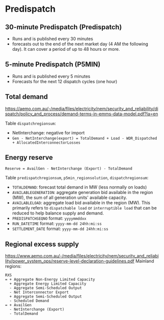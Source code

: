 # Predispatch

## 30-minute Predispatch (Predispatch)
- Runs and is published every 30 minutes
- forecasts out to the end of the next market day (4 AM the following day). It can cover a period of up to 48 hours or more.

## 5-minute Predispatch (P5MIN)
- Runs and is published every 5 minutes
- Forecasts for the next 12 dispatch cycles (one hour)

## Total demand
https://aemo.com.au/-/media/files/electricity/nem/security_and_reliability/dispatch/policy_and_process/demand-terms-in-emms-data-model.pdf?la=en

Table `dispatchregionsum`:
- NetInterchange: negative for import
- `Gen - NetInterchange(export) = TotalDemand + Load - WDR_Dispatched + AllocatedInterconnectorLosses`

## Energy reserve
`Reserve = AvailGen - NetInterchange (Export) - TotalDemand`

Table `predispatchregionsum`, `p5min_regionsolution`, `dispatchregionsum`: 
- `TOTALDEMAND`: forecast total demand in MW (less normally on loads)
- `AVAILABLEGENERATION`: aggregate generation bid available in the region (MW), the sum of all generation units' available capacity.
- `AVAILABLELOAD`: aggregate load bid available in the region (MW). This primarily refers to `dispatchable load` or `interruptible load` that can be reduced to help balance supply and demand.
- `PREDISPATCHSEQNO` format: `yyyymmddxx`
- `RUN_DATETIME` format: `yyyy-mm-dd 24hh:mi:ss`
- `SETTLEMENT_DATE` format: `yyyy-mm-dd 24hh:mi:ss`

## Regional excess supply
https://www.aemo.com.au/-/media/files/electricity/nem/security_and_reliability/power_system_ops/reserve-level-declaration-guidelines.pdf
Mainland regions:
```
RXS
= + Aggregate Non-Energy Limited Capacity
  + Aggregate Energy Limited Capacity
  - Aggregate Semi-Scheduled Output
  - Net Interconnector Export
  + Aggregate Semi-Scheduled Output
  - Scheduled Demand
= + AvailGen
  - NetInterchange (Export)
  - TotalDemand
```
